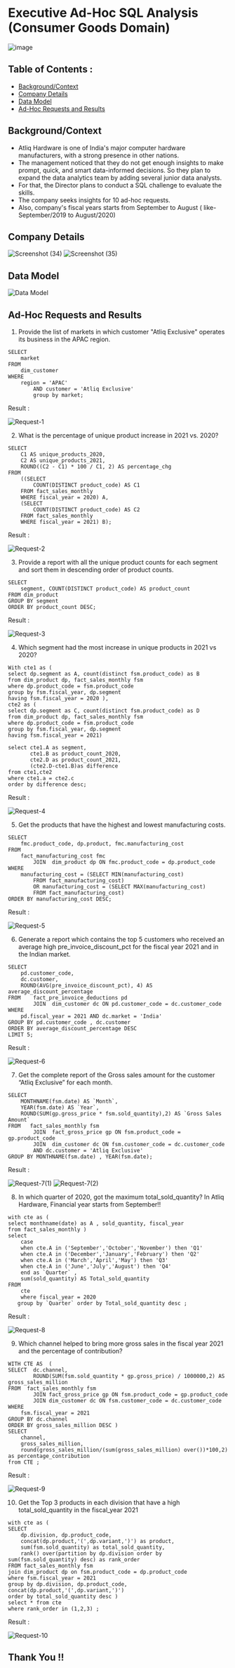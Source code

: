 # Executive Ad-Hoc SQL Analysis (Consumer Goods Domain)
  ![image](https://github.com/user-attachments/assets/566bfc22-25ed-4d53-b885-38052101a2b4)

## Table of Contents :
- [Background/Context](#background/context-)
- [Company Details](#company-details-)
- [Data Model](#data-model-)
- [Ad-Hoc Requests and Results](#ad-hoc-requests-and-results-)
## Background/Context 
- Atliq Hardware is one of India's major computer hardware
manufacturers, with a strong presence in other nations.
- The management noticed that they do not get enough insights to
make prompt, quick, and smart data-informed decisions. So they plan to expand the data analytics team by adding several
junior data analysts.
- For that, the Director plans to conduct a SQL challenge to evaluate
the skills.
- The company seeks insights for 10 ad-hoc requests.
- Also, company's fiscal years starts from September to August ( like- September/2019 to August/2020)

## Company Details
  ![Screenshot (34)](https://github.com/user-attachments/assets/0658a907-ecd3-43a5-ab78-d81b17965f2b)
  ![Screenshot (35)](https://github.com/user-attachments/assets/5a2abe9c-2b1e-4402-aff8-f1a7b8d4bae7)

## Data Model 
  ![Data Model](https://github.com/user-attachments/assets/96b685bd-ddf4-489d-b99b-c5fec629225f)

## Ad-Hoc Requests and Results 

1) Provide the list of markets in which customer "Atliq Exclusive" operates its
business in the APAC region. 
```
SELECT 
    market
FROM
    dim_customer
WHERE
    region = 'APAC'
        AND customer = 'Atliq Exclusive'
        group by market;
```
 Result :

![Request-1](https://github.com/user-attachments/assets/18465758-bc7b-42f8-9439-238865468621)

2) What is the percentage of unique product increase in 2021 vs. 2020?
```
SELECT 
    C1 AS unique_products_2020,
    C2 AS unique_products_2021,
    ROUND((C2 - C1) * 100 / C1, 2) AS percentage_chg
FROM 
    ((SELECT 
        COUNT(DISTINCT product_code) AS C1
    FROM fact_sales_monthly
    WHERE fiscal_year = 2020) A, 
    (SELECT 
        COUNT(DISTINCT product_code) AS C2
    FROM fact_sales_monthly
    WHERE fiscal_year = 2021) B);
```
Result :

![Request-2](https://github.com/user-attachments/assets/4b0e5bbe-78a2-4006-affa-df4fbe3aee5f)

3) Provide a report with all the unique product counts for each segment and sort them in descending order of product counts. 
```
SELECT 
    segment, COUNT(DISTINCT product_code) AS product_count
FROM dim_product
GROUP BY segment
ORDER BY product_count DESC;
```
Result :

![Request-3](https://github.com/user-attachments/assets/6ab100bd-e4ba-4de3-8322-9d2335549258)

4) Which segment had the most increase in unique products in 2021 vs 2020? 
```
With cte1 as (
select dp.segment as A, count(distinct fsm.product_code) as B 
from dim_product dp, fact_sales_monthly fsm
where dp.product_code = fsm.product_code 
group by fsm.fiscal_year, dp.segment 
having fsm.fiscal_year = 2020 ),
cte2 as (
select dp.segment as C, count(distinct fsm.product_code) as D 
from dim_product dp, fact_sales_monthly fsm
where dp.product_code = fsm.product_code 
group by fsm.fiscal_year, dp.segment 
having fsm.fiscal_year = 2021)

select cte1.A as segment, 
	   cte1.B as product_count_2020, 
       cte2.D as product_count_2021,
       (cte2.D-cte1.B)as difference
from cte1,cte2 
where cte1.a = cte2.c
order by difference desc;
```
Result :

![Request-4](https://github.com/user-attachments/assets/4378d124-7b60-41e1-987e-753ee1170b4c)

5) Get the products that have the highest and lowest manufacturing costs.
```
SELECT 
    fmc.product_code, dp.product, fmc.manufacturing_cost
FROM
    fact_manufacturing_cost fmc
        JOIN  dim_product dp ON fmc.product_code = dp.product_code
WHERE
    manufacturing_cost = (SELECT MIN(manufacturing_cost)
        FROM fact_manufacturing_cost)
        OR manufacturing_cost = (SELECT MAX(manufacturing_cost)
        FROM fact_manufacturing_cost)
ORDER BY manufacturing_cost DESC;
```
Result :

![Request-5](https://github.com/user-attachments/assets/2de3f33e-2b38-463d-8ab9-5fc1cac656c9)

6) Generate a report which contains the top 5 customers who received an average high pre_invoice_discount_pct for the fiscal year 2021 and in the Indian market.  
```
SELECT 
    pd.customer_code,
    dc.customer,
    ROUND(AVG(pre_invoice_discount_pct), 4) AS average_discount_percentage
FROM    fact_pre_invoice_deductions pd
        JOIN  dim_customer dc ON pd.customer_code = dc.customer_code
WHERE
    pd.fiscal_year = 2021 AND dc.market = 'India'
GROUP BY pd.customer_code , dc.customer
ORDER BY average_discount_percentage DESC
LIMIT 5;
```
Result :

![Request-6](https://github.com/user-attachments/assets/8cfb60dd-7aaf-480c-9af9-029d88f3bc44)

7) Get the complete report of the Gross sales amount for the customer “Atliq Exclusive” for each month.  
```
SELECT 
    MONTHNAME(fsm.date) AS `Month`,
    YEAR(fsm.date) AS `Year`,
    ROUND(SUM(gp.gross_price * fsm.sold_quantity),2) AS `Gross Sales Amount`
FROM   fact_sales_monthly fsm
        JOIN  fact_gross_price gp ON fsm.product_code = gp.product_code
        JOIN  dim_customer dc ON fsm.customer_code = dc.customer_code
        AND dc.customer = 'Atliq Exclusive'
GROUP BY MONTHNAME(fsm.date) , YEAR(fsm.date);
```
Result :

![Request-7(1)](https://github.com/user-attachments/assets/0498ea51-6a9f-4c04-b846-bbe3f8a1134a)
![Request-7(2)](https://github.com/user-attachments/assets/76591363-abea-417e-9db2-4e11f3fd1a8f)

8) In which quarter of 2020, got the maximum total_sold_quantity? In Atliq Hardware, Financial year starts from September!!
```
with cte as (
select monthname(date) as A , sold_quantity, fiscal_year 
from fact_sales_monthly )
select 
	case 
    when cte.A in ('September','October','November') then 'Q1'
    when cte.A in ('December','January','February') then 'Q2'
    when cte.A in ('March','April','May') then 'Q3'
    when cte.A in ('June','July','August') then 'Q4'
    end as `Quarter` ,
    sum(sold_quantity) AS Total_sold_quantity
FROM
    cte  
    where fiscal_year = 2020
   group by `Quarter` order by Total_sold_quantity desc ;
```
Result :

![Request-8](https://github.com/user-attachments/assets/d9c5b605-4c57-4a34-8545-c4344350cf1e)

9) Which channel helped to bring more gross sales in the fiscal year 2021 and the percentage of contribution? 
```
WITH CTE AS  (
SELECT  dc.channel,
        ROUND(SUM(fsm.sold_quantity * gp.gross_price) / 1000000,2) AS gross_sales_million
FROM  fact_sales_monthly fsm
        JOIN fact_gross_price gp ON fsm.product_code = gp.product_code
        JOIN dim_customer dc ON fsm.customer_code = dc.customer_code
WHERE
    fsm.fiscal_year = 2021
GROUP BY dc.channel
ORDER BY gross_sales_million DESC )
SELECT 
	channel, 
    gross_sales_million, 
    round(gross_sales_million/(sum(gross_sales_million) over())*100,2) as percentage_contribution
from CTE ;
```
Result :

![Request-9](https://github.com/user-attachments/assets/b5d27abf-a0e6-4164-b08c-34eb020426c2)

10) Get the Top 3 products in each division that have a high total_sold_quantity in the fiscal_year 2021 
```
with cte as (
SELECT 
	dp.division, dp.product_code, 
	concat(dp.product,'(',dp.variant,')') as product, 
	sum(fsm.sold_quantity) as total_sold_quantity,
	rank() over(partition by dp.division order by sum(fsm.sold_quantity) desc) as rank_order 
FROM fact_sales_monthly fsm 
join dim_product dp on fsm.product_code = dp.product_code 
where fsm.fiscal_year = 2021
group by dp.division, dp.product_code, concat(dp.product,'(',dp.variant,')')
order by total_sold_quantity desc )
select * from cte
where rank_order in (1,2,3) ;
```
Result :

![Request-10](https://github.com/user-attachments/assets/39c7fa28-5957-44ae-b847-419a9c70d374)

## Thank You !!
